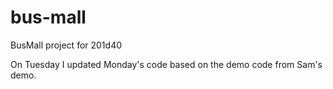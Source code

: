# bus-mall
BusMall project for 201d40

On Tuesday I updated Monday's code based on the demo code from Sam's demo.